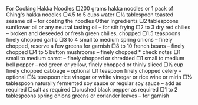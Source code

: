 For Cooking Hakka Noodles
▢200 grams hakka noodles or 1 pack of Ching's hakka noodles
▢4.5 to 5 cups water
▢½ tablespoon toasted sesame oil – for coating the noodles
Other Ingredients
▢2 tablespoons sunflower oil or any neutral tasting oil – for stir frying
▢2 to 3 dry red chilies – broken and deseeded or fresh green chilies, chopped
▢1.5 teaspoons finely chopped garlic
▢3 to 4 small to medium spring onions – finely chopped, reserve a few greens for garnish
▢8 to 10 french beans – finely chopped
▢4 to 5 button mushrooms – finely chopped * check notes
▢1 small to medium carrot – finely chopped or shredded
▢1 small to medium bell pepper – red green or yellow, finely chopped or thinly sliced
▢½ cup finely chopped cabbage – optional
▢1 teaspoon finely chopped celery – optional
▢¼ teaspoon rice vinegar or white vinegar or rice wine or mirin
▢½ tablespoon naturally fermented soy sauce or regular soy sauce – add as required
▢salt as required
▢crushed black pepper as required
▢1 to 2 tablespoons spring onions greens or coriander leaves – for garnish
